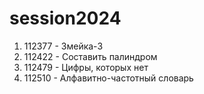 # session2024

1. 112377 - Змейка-3
2. 112422 - Составить палиндром
3. 112479 - Цифры, которых нет
4. 112510 - Алфавитно-частотный словарь

